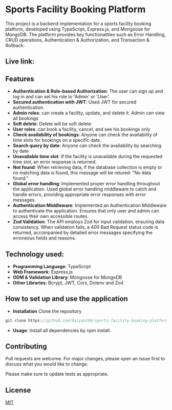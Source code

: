 # Sports Facility Booking Platform

This project is a backend implementation for a sports facility booking platform, developed using TypeScript, Express.js, and Mongoose for MongoDB. The platform provides key functionalities such as Error Handling, CRUD operations, Authentication & Authorization, and Transaction & Rollback.

## Live link: 

## Features
- **Authentication & Role-based Authorization**: The user can sign up and log in and can set his role to 'Admin' or 'User'.
- **Secured authentication with JWT**: Used JWT for secured authentication.
- **Admin roles**: can create a facility, update, and delete it. Admin can view all bookings
- **Soft delete**: Delete will be soft delete
- **User roles**: can book a facility, cancel, and see his bookings only
- **Check availability of bookings**: Anyone can check the availability of time slots for bookings on a specific date.
- **Search query by date**: Anyone can check the availability by searching by date
- **Unavailable time slot**: If the facility is unavailable during the requested time slot, an error response is returned.
- **Not found**: When retrieving data, if the database collection is empty or no matching data is found, this message will be retured: "No data found."
- **Global error handling**: Implemented proper error handling throughout the application. Used global error handling middleware to catch and handle errors, providing appropriate error responses with error messages.
- **Authentication Middleware**: Implemented an Authentication Middleware to authenticate the application. Ensures that only user and admin can access their own accessible routes.
- **Zod Validation**: The API employs Zod for input validation, ensuring data consistency. When validation fails, a 400 Bad Request status code is returned, accompanied by detailed error messages specifying the erroneous fields and reasons.

## Technology used:
- **Programming Language**: TypeScript
- **Web Framework**: Express.js
- **ODM & Validation Library**: Mongoose for MongoDB
- **Other Libraries**: Bcrypt, JWT, Cors, Dotenv and Zod


## How to set up and use the application

- **Installation**
Clone the repository
```javascript
git clone https://github.com/Raiyan109/sports-facility-booking-platform.git

```
 - **Usage**: 
Install all dependencies by npm install.

## Contributing

Pull requests are welcome. For major changes, please open an issue first
to discuss what you would like to change.

Please make sure to update tests as appropriate.

## License

[MIT](https://choosealicense.com/licenses/mit/)